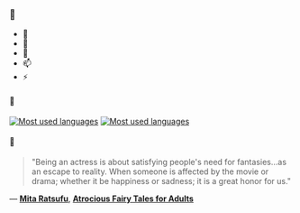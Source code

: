 ### 👋

- 🔭
- 🌱
- 💬
- 📫
- ⚡

#### 🧏

[![Most used languages](https://github-readme-stats-aynah.vercel.app/api/top-langs/?username=aynh&theme=solarized-dark&langs_count=6&layout=compact&hide_title=true)](https://github.com/anuraghazra/github-readme-stats#gh-dark-mode-only)
[![Most used languages](https://github-readme-stats-aynah.vercel.app/api/top-langs/?username=aynh&theme=solarized-light&langs_count=6&layout=compact&hide_title=true)](https://github.com/anuraghazra/github-readme-stats#gh-light-mode-only)

#### 💬

> "Being an actress is about satisfying people's need for fantasies...as an escape to reality. When someone is affected by the movie or drama; whether it be happiness or sadness; it is a great honor for us."

&mdash; [**Mita Ratsufu**](https://myanimelist.net/character.php?q=Mita%20Ratsufu&cat=character), [**Atrocious Fairy Tales for Adults**](https://myanimelist.net/search/all?q=Atrocious%20Fairy%20Tales%20for%20Adults&cat=all)
